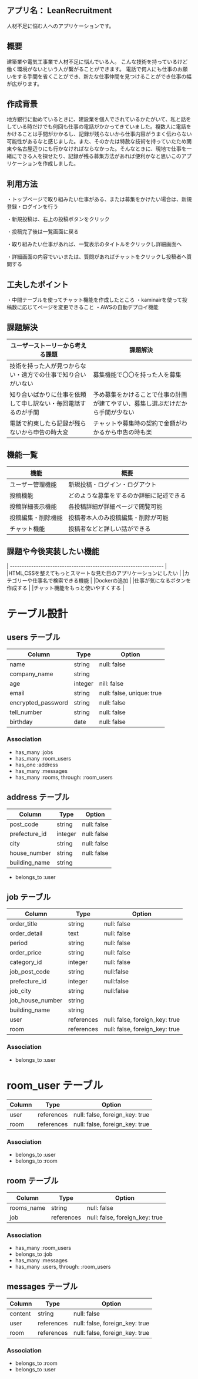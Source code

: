アプリ名： LeanRecruitment
 ----------------------------------------
 人材不足に悩む人へのアプリケーションです。


概要
 ----------------------------------------
 建築業や電気工事業で人材不足に悩んでいる人。
 こんな技術を持っているけど働く環境がないという人が繋がることができます。
 電話で何人にも仕事のお願いをする手間を省くことができ、新たな仕事仲間を見つけることができ仕事の幅が広がります。

作成背景
 ----------------------------------------
 地方銀行に勤めているときに、建設業を個人でされているかたがいて、私と話をしている時だけでも何回も仕事の電話がかかってきていました。複数人に電話をかけることは手間がかかるし、記録が残らないから仕事内容がうまく伝わらない可能性があるなと感じました。また、そのかたは特赦な技術を持っていたため関東や名古屋辺りにも行かなければならなかった。そんなときに、現地で仕事を一緒にできる人を探せたり、記録が残る募集方法があれば便利かなと思いこのアプリケーションを作成しました。

利用方法
 ----------------------------------------
 ・トップページで取り組みたい仕事がある、または募集をかけたい場合は、新規登録・ログインを行う

 ・新規投稿は、右上の投稿ボタンをクリック

 ・投稿完了後は一覧画面に戻る

 ・取り組みたい仕事があれば、一覧表示のタイトルをクリックし詳細画面へ

 ・詳細画面の内容でいいまたは、質問があればチャットをクリックし投稿者へ質問する

工夫したポイント
 ----------------------------------------
 ・中間テーブルを使ってチャット機能を作成したところ
 ・kaminairを使って投稿数に応じてページを変更できること
 ・AWSの自動デプロイ機能


課題解決
 ----------------------------------------

|ユーザーストーリーから考える課題                               |    課題解決                                                                  |
| ---------------------------------------------------------------|--------------------------------------------------------------------- |
| 技術を持った人が見つからない・遠方での仕事で知り合いがいない  | 募集機能で〇〇を持った人を募集                                                |
|知り合いばかりに仕事を依頼して申し訳ない・毎回電話するのが手間 | 予め募集をかけることで仕事の計画が建てやすい、募集し選ぶだけだから手間が少ない|
|電話で約束したら記録が残らないから申告の時大変                  | チャットや募集時の契約で金額がわかるから申告の時も楽                        |


機能一覧
 --------------------------------------------------------------------

 | 機能                  |  概要                                     |
 |---------------------- | ----------------------------------------- |
 |ユーザー管理機能       |  新規投稿・ログイン・ログアウト           |
 | 投稿機能              |  どのような募集をするのか詳細に記述できる | 
 | 投稿詳細表示機能      |  各投稿詳細が詳細ページで閲覧可能         | 
 | 投稿編集・削除機能    | 投稿者本人のみ投稿編集・削除が可能        | 
 |チャット機能           | 投稿者などと詳しい話ができる              | 

課題や今後実装したい機能
 --------------------------------------------------------------------

 | ----------------------------------------------------------------- |
 |HTML,CSSを整えてもっとスマートな見た目のアプリケーションにしたい   |
 |カテゴリーや仕事名で検索できる機能                                 |
 |Dockerの追加                                                       |
 |仕事が気になるボタンを作成する                                     |
 |チャット機能をもっと使いやすくする                                 |


# テーブル設計

## users テーブル

|  Column             |  Type   |  Option                      |
| ------------------- | -------- | --------------------------- |
|  name               |  string  |  null: false                | 
|  company_name       |  string  |                             | 
|  age                |  integer |  nill: false                |
|  email              |  string  |  null: false, unique: true  |
|  encrypted_password |  string  |  null: false                |
|  tell_number        |  string  |  null: false                |
|  birthday           |  date    |  null: false                |

### Association

- has_many :jobs
- has_many :room_users
- has_one :address
- has_many :messages
- has_many :rooms, through: :room_users

## address テーブル
|  Column             |  Type   |  Option                      |
| ------------------- | -------- | --------------------------- |
|  post_code          |  string  |  null: false                |
|  prefecture_id      |  integer |  null: false                |
|  city               |  string  |  null: false                |
|  house_number       |  string  |  null: false                |
|  building_name      |  string  |                             |

- belongs_to :user



## job テーブル
|  Column            |  Type        |  Option                         |
| ------------------ | ------------ | ------------------------------- |
|  order_title       |  string      |  null: false                    |
|  order_detail      |  text        |  null: false                    |
|  period            |  string      |  null: false                    |
|  order_price       |  string      |  null: false                    |
|  category_id       |  integer     |  null: false                    |
|  job_post_code     |  string      |  null:false                     |
|  prefecture_id     |  integer     |  null:false                     |
|  job_city          |  string      |  null:false                     |
|  job_house_number  |  string      |                                 |
|  building_name     |  string      |                                 |
|  user              |  references  |  null: false, foreign_key: true |
|  room              |  references  |  null: false, foreign_key: true |

### Association

- belongs_to :user

# room_user テーブル
|  Column            |  Type        |  Option                         |
| ------------------ | ------------ | ------------------------------- |
|  user              |  references  |  null: false, foreign_key: true |
|  room              |  references  |  null: false, foreign_key: true |

### Association

- belongs_to :user
- belongs_to :room

## room テーブル

|  Column            |  Type        |  Option                         |
| ------------------ | ------------ | ------------------------------- |
|  rooms_name        |  string      |  null: false                    |
|  job               |  references  |  null: false, foreign_key: true |

### Association

- has_many :room_users
- belongs_to :job
- has_many :messages
- has_many :users, through: :room_users

## messages テーブル

|  Column            |  Type        |  Option                         |
| ------------------ | ------------ | ------------------------------- |
|  content           |  string      |  null: false                    |
|  user              |  references  |  null: false, foreign_key: true |
|  room              |  references  |  null: false, foreign_key: true |

### Association 

- belongs_to :room
- belongs_to :user